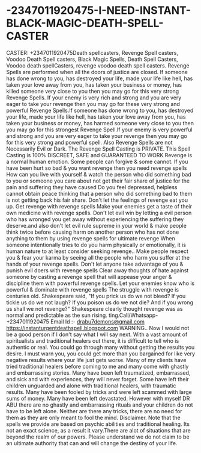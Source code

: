 # -2347011920475-I-NEED-INSTANT-BLACK-MAGIC-DEATH-SPELL-CASTER
CASTER: +2347011920475Death spellcasters, Revenge Spell casters, Voodoo Death Spell casters, Black Magic Spells, Death Spell Casters, Voodoo death spellCasters, revenge voodoo death spell casters. Revenge Spells are performed when all the doors of justice are closed. If someone has done wrong to you, has destroyed your life, made your life like hell, has taken your love away from you, has taken your business or money, has killed someone very close to you then you may go for this very strong Revenge Spells. If your enemy is very rich and strong and you are very eager to take your revenge then you may go for these very strong and powerful Revenge Spells.If someone has done wrong to you, has destroyed your life, made your life like hell, has taken your love away from you, has taken your business or money, has harmed someone very close to you then you may go for this strongest Revenge Spell.If your enemy is very powerful and strong and you are very eager to take your revenge then you may go for this very strong and powerful spell. Also Revenge Spells are not Necessarily Evil or Dark. The Revenge Spell Casting is PRIVATE. This Spell Casting is 100% DISCREET, SAFE and GUARANTEED TO WORK  Revenge is a normal human emotion. Some people can forgive &amp; some cannot. If you have been hurt so bad &amp; you want revenge then you need revenge spells How can you live with yourself &amp; watch the person who did something bad to you or someone you care about not get their fair share of justice for the pain and suffering they have caused Do you feel depressed, helpless cannot obtain peace thinking that a person who did something bad to them is not getting back his fair share. Don't let the feelings of revenge eat you up. Get revenge with revenge spells    Make your enemies get a taste of their own medicine with revenge spells. Don't let evil win by letting a evil person who has wronged you get away without experiencing the suffering they deserve.and also don't let evil rule supreme in your world &amp; make people think twice before causing harm on another person who has not done anything to them by using revenge spells for ultimate revenge When someone intentionally tries to do you harm physically or emotionally, it is human nature to at least consider seeking revenge.. Make people respect you &amp; fear your karma by seeing all the people who harm you suffer at the hands of your revenge spells. Don't let anyone take advantage of you &amp; punish evil doers with revenge spells  Clear away thoughts of hate against someone by casting a revenge spell that will appease your anger &amp; discipline them with powerful revenge spells. Let your enemies know who is powerful &amp; dominate with revenge spells The struggle with revenge is centuries old. Shakespeare said, "If you prick us do we not bleed? If you tickle us do we not laugh? If you poison us do we not die? And if you wrong us shall we not revenge?" Shakespeare clearly thought revenge was as normal and predictable as the sun rising. ting.Call/Whatsapp- +2347011920475 Email Id :- drabu7demons@gmail.com https://instanturgentdeathspell.blogspot.com WARNING.. Now I would not be a good person if I don't say what I will say next.  With a vast amount of spiritualists and traditional healers out there, it is difficult to tell who is authentic or real. You could go through many without getting the results you desire. I must warn you, you could get more than you bargained for like very negative results where your life just gets worse.  Many of my clients have tried traditional healers before coming to me and many come with ghastly and embarrassing stories. Many have been left traumatized, embarrassed, and sick and with experiences, they will never forget.  Some have left their children unguarded and alone with traditional healers, with traumatic results. Many have been fooled by tricks and were left scammed with large sums of money. Many have been left devastated.  However with myself DR ABU there are no ghastly and embarrassing rituals and your children do not have to be left alone. Neither are there any tricks, there are no need for them as they are only meant to fool the mind. Disclaimer. Note that the spells we provide are based on psychic abilities and traditional healing. Its not an exact science, as a result it vary.There are alot of situations that are beyond the realm of our powers. Please understand we do not claim to be an ultimate authority that can and  will change the destiny of your life.
